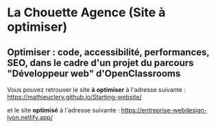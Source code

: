 # La Chouette Agence (Site à optimiser)

## Optimiser : code, accessibilité, performances, SEO, dans le cadre d'un projet du parcours "Développeur web" d'OpenClassrooms

Vous pouvez retrouver le site __à optimiser__ à l'adresse suivante : https://mathieuclery.github.io/Starting-website/

et le site __optimisé__ à l'adresse suivante : https://entreprise-webdesign-lyon.netlify.app/
